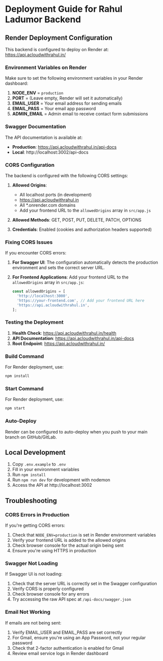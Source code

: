 # Deployment Guide for Rahul Ladumor Backend

## Render Deployment Configuration

This backend is configured to deploy on Render at: https://api.acloudwithrahul.in/

### Environment Variables on Render

Make sure to set the following environment variables in your Render dashboard:

1. **NODE_ENV** = `production`
2. **PORT** = (Leave empty, Render will set it automatically)
3. **EMAIL_USER** = Your email address for sending emails
4. **EMAIL_PASS** = Your email app password
5. **ADMIN_EMAIL** = Admin email to receive contact form submissions

### Swagger Documentation

The API documentation is available at:
- **Production**: https://api.acloudwithrahul.in/api-docs
- **Local**: http://localhost:3002/api-docs

### CORS Configuration

The backend is configured with the following CORS settings:

1. **Allowed Origins**: 
   - All localhost ports (in development)
   - https://api.acloudwithrahul.in
   - All *.onrender.com domains
   - Add your frontend URL to the `allowedOrigins` array in `src/app.js`

2. **Allowed Methods**: GET, POST, PUT, DELETE, PATCH, OPTIONS

3. **Credentials**: Enabled (cookies and authorization headers supported)

### Fixing CORS Issues

If you encounter CORS errors:

1. **For Swagger UI**: The configuration automatically detects the production environment and sets the correct server URL.

2. **For Frontend Applications**: Add your frontend URL to the `allowedOrigins` array in `src/app.js`:
   ```javascript
   const allowedOrigins = [
     'http://localhost:3000',
     'https://your-frontend.com', // Add your frontend URL here
     'https://api.acloudwithrahul.in',
   ];
   ```

### Testing the Deployment

1. **Health Check**: https://api.acloudwithrahul.in/health
2. **API Documentation**: https://api.acloudwithrahul.in/api-docs
3. **Root Endpoint**: https://api.acloudwithrahul.in/

### Build Command

For Render deployment, use:
```bash
npm install
```

### Start Command

For Render deployment, use:
```bash
npm start
```

### Auto-Deploy

Render can be configured to auto-deploy when you push to your main branch on GitHub/GitLab.

## Local Development

1. Copy `.env.example` to `.env`
2. Fill in your environment variables
3. Run `npm install`
4. Run `npm run dev` for development with nodemon
5. Access the API at http://localhost:3002

## Troubleshooting

### CORS Errors in Production

If you're getting CORS errors:
1. Check that `NODE_ENV=production` is set in Render environment variables
2. Verify your frontend URL is added to the allowed origins
3. Check browser console for the actual origin being sent
4. Ensure you're using HTTPS in production

### Swagger Not Loading

If Swagger UI is not loading:
1. Check that the server URL is correctly set in the Swagger configuration
2. Verify CORS is properly configured
3. Check browser console for any errors
4. Try accessing the raw API spec at `/api-docs/swagger.json`

### Email Not Working

If emails are not being sent:
1. Verify EMAIL_USER and EMAIL_PASS are set correctly
2. For Gmail, ensure you're using an App Password, not your regular password
3. Check that 2-factor authentication is enabled for Gmail
4. Review email service logs in Render dashboard

